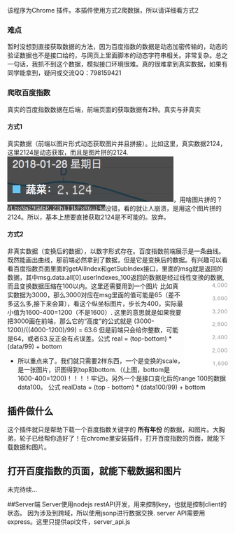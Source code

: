 该程序为Chrome 插件。本插件使用方式2爬数据，所以请详细看方式2
### 难点
暂时没想到直接获取数据的方法，因为百度指数的数据是动态加密传输的，动态的验证数据也不是接口给的，与网页上里面脚本的动态字符串相关。非常复杂。总之一句话，我抓不到这个数据，模拟接口环境很难。真的很难拿到真实数据，如果有同学能拿到，疑问或交流QQ：798159421
### 爬取百度指数
真实的百度指数数据在后端，前端页面的获取数据有2种。真实与非真实
#### 方式1
真实数据（前端以图片形式动态获取图片并且拼接）。比如这里，真实数据2124，这里2124是动态获取，而且是图片拼的2124.<img src="./img/example2.jpg">，用啥图片拼的？<img src="./img/example1.jpg">没错，看的就让人崩溃，是用这个图片拼的2124。所以，基本上想要直接获取2124是不可能的。放弃。
#### 方式2
非真实数据（变换后的数据），以数字形式存在。百度指数前端展示是一条曲线。既然能画出曲线，那前端必然拿到了数据，但是它是变换后的数据。有兴趣可以看看百度指数页面里面的getAllIndex和getSubIndex接口，里面的msg就是返回的数据，其中msg.data.all[0].userIndexes_100返回的数据是经过线性变换的数据,而且变换数据压缩在100以内。这里还需要用到一个图片<img src="./img/vegetable.png" style="float:right">
比如真实数据为3000，那么3000对应在msg里面的值可能是65（差不多这么多,接下来会算），看这个纵坐标图片，步长为400，实际最小值为1600-400=1200（不是1600）. 这里的意思就是如果我要把3000画在前端，那么它的“高度”的公式就是  (3000-1200)/((4000-1200)/99) = 63.6 但是前端只会给你整数，可能是64，或者63.反正会有点误差。公式 real = (top-bottom) * (data/99) + bottom
* 所以重点来了。我们就只需要2样东西，一个是变换的scale，是一张图片，识图得到top和bottom.（(上图，bottom是1600-400=1200)！！！！牢记)。另外一个是接口变化后的range 100的数据 data100。 公式 realData = (top - bottom) * (data100/99) + bottom

## 插件做什么
这个插件就只是帮助下载一个百度指数关键字的 __所有年份__ 的数据，和图片。大胸弟，轮子已经帮你造好了！在chrome里安装插件，打开百度指数的页面，就能下载数据和图片。

## 打开百度指数的页面，就能下载数据和图片
未完待续...

##Server端
Server使用nodejs restAPI开发，用来控制key，也就是控制client的状态。
因为涉及到跨域，所以使用jsonp进行数据交换.
server API需要用express。这里只提供api文件，server_api.js
